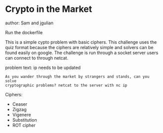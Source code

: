 # Crypto in the Market
author: Sam and jgulian

Run the dockerfile

This is a simple cypto problem with basic ciphers. This challenge uses the
quiz format because the ciphers are relatively simple and solvers can be 
found easily on google. The challenge is run through a socket server users
can connect to through netcat.

problem text: ip needs to be updated
```text
As you wander through the market by strangers and stands, can you solve 
cryptographic problems? netcat to the server with nc ip 
```

Ciphers:
 * Ceaser
 * Zigzag
 * Vigenere
 * Substitution
 * ROT cipher